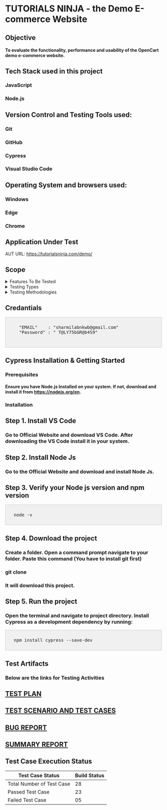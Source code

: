 # TUTORIALS NINJA - the Demo E-commerce Website
## Objective
#### To evaluate the functionality, performance and usability of the OpenCart demo e-commerce website.
## Tech Stack used in this project
### **JavaScript**
### **Node.js** 
## Version Control and Testing Tools used:
### **Git**
### **GitHub**
### **Cypress**
### **Visual Studio Code**
## Operating System and browsers used:
### **Windows**
### **Edge**
### **Chrome**
## Application Under Test
AUT URL: https://tutorialsninja.com/demo/
## Scope
<details>
  <summary>Features To Be Tested</summary>
  <li>Sign Up</li>
  <li>Login</li>
  <li>Contact Us</li>
</details>
<details>
  <summary>Testing Types</summary>
  * Functionality Testing
  * Performance Testing
  * Usability Testing
</details>
<details>
  <summary>Testing Methodologies</summary>
  * Black-Box Testing
  * Exploratory Testing
  * Integation Testing
  * End-to-End Testing
</details>

## Credantials 
<div style="background-color: #f0f0f0; border: 1px solid #ccc; padding: 10px;">
  <pre>
    "EMAIL"    : "sharmilabnkwb@gmail.com"
    "Password" : " T@LY75bGR@b4S9"
  </pre>
</div>

## Cypress Installation & Getting Started
### Prerequisites
#### Ensure you have Node.js Installed on your system. If not, download and install it from https://nodejs.org/en.
### Installation
## Step 1. Install VS Code
### Go to Official Website and download VS Code. After downloading the VS Code install it in your system.
## Step 2. Install Node Js
### Go to the Official Website and download and install Node Js.
## Step 3. Verify your Node js version and npm version
<div style="background-color: #f0f0f0; border: 1px solid #ccc; padding: 10px;">
<pre>
  node -v
</pre>
</div>

## Step 4. Download the project
### Create a folder. Open a command prompt navigate to your folder. Paste this command (You have to install git first)
### git clone 
### It will download this project.
## Step 5. Run the project
### Open the terminal and navigate to project directory. Install Cypress as a development dependency by running:
<div style="background-color: #f0f0f0; border: 1px solid #ccc; padding: 10px;">
<pre>
  npm install cypress --save-dev
</pre>
</div>

## Test Artifacts
### Below are the links for Testing Activities
## <a href="https://drive.google.com/file/d/18vfXNP-W9_Fs3SnFe_jtVAWzZ2T0TOSz/view?usp=drive_link" target="_blank">TEST PLAN</a> 
## <a href="https://docs.google.com/spreadsheets/d/1Bhd6HO_F4kcAuzwPXdpbgH7wute_l3weX682my5CRG0/edit?usp=drive_link" target="_blank">TEST SCENARIO AND TEST CASES</a>
## <a href="https://docs.google.com/spreadsheets/d/1TSPwOfbxDvAbWvnbJ45iEGDH_i3-GdJbNz1yzu5rlNM/edit?usp=sharing" target="_blank">BUG REPORT</a>
## <a href="https://drive.google.com/file/d/1CB9eDsU1jc-Y-vnaIltmCAhoB9kEB3f2/view?usp=drive_link" target="_blank">SUMMARY REPORT</a>
## Test Case Execution Status
| Test Case Status         | Build Status |
| ----------------         |--------------|
| Total Number of Test Case|     28       |
|  Passed Test Case        |     23       |
|  Failed Test Case        |     05       |










